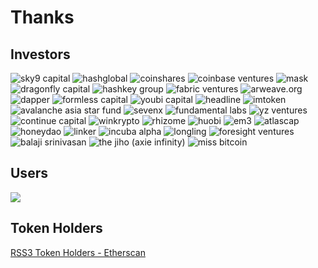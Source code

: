 # Thanks

## Investors

<p class="grid">
    <span><img alt="sky9 capital" src="./images/sponsors/sky9.svg"></span>
    <span><img alt="hashglobal" src="./images/sponsors/hashglobal.png"></span>
    <span><img alt="coinshares" src="./images/sponsors/coinshares.svg"></span>
    <span><img alt="coinbase ventures" src="./images/sponsors/coinbase.png"></span>
    <span><img alt="mask" src="./images/sponsors/mask.png"></span>
    <span><img alt="dragonfly capital" src="./images/sponsors/dragonfly.png"></span>
    <span><img alt="hashkey group" src="./images/sponsors/hashkey.png"></span>
    <span><img alt="fabric ventures" src="./images/sponsors/fabricventures.svg"></span>
    <span><img alt="arweave.org" src="./images/sponsors/arweave.svg"></span>
    <span><img alt="dapper" src="./images/sponsors/dapperlabs.png"></span>
    <span><img alt="formless capital" src="./images/sponsors/formless.webp"></span>
    <span><img alt="youbi capital" src="./images/sponsors/youbi.png"></span>
    <span><img alt="headline" src="./images/sponsors/headline.png"></span>
    <span><img alt="imtoken" src="./images/sponsors/imtoken.svg"></span>
    <span><img alt="avalanche asia star fund" src="./images/sponsors/avalancheasiastarfund.svg"></span>
    <span><img alt="sevenx" src="./images/sponsors/sevenx.png"></span>
    <span><img alt="fundamental labs" src="./images/sponsors/fundamental.png"></span>
    <span><img alt="yz ventures" src="./images/sponsors/yz.png"></span>
    <span><img alt="continue capital" src="./images/sponsors/continuecapital.svg"></span>
    <span><img alt="winkrypto" src="./images/sponsors/winkrypto.png"></span>
    <span><img alt="rhizome" src="./images/sponsors/rhizome.svg"></span>
    <span><img alt="huobi" src="./images/sponsors/huobi.png"></span>
    <span><img alt="em3" src="./images/sponsors/em3.png"></span>
    <span><img alt="atlascap" src="./images/sponsors/atlas.png"></span>
    <span><img alt="honeydao" src="./images/sponsors/honeydao.png"></span>
    <span><img alt="linker" src="./images/sponsors/linker.png"></span>
    <span><img alt="incuba alpha" src="./images/sponsors/incuba.png"></span>
    <span><img alt="longling" src="./images/sponsors/longling.png"></span>
    <span><img alt="foresight ventures" src="./images/sponsors/foresight.jpeg"></span>
    <span><img alt="balaji srinivasan" src="./images/sponsors/balaji.png"></span>
    <span><img alt="the jiho (axie infinity)" src="./images/sponsors/jiho.png"></span>
    <span><img alt="miss bitcoin" src="./images/sponsors/missbitcoin.png"></span>
</p>

## Users

![](https://raw.githubusercontent.com/NaturalSelectionLabs/RSS3-Network-Data/main/statics/avatars.png)

## Token Holders

[RSS3 Token Holders - Etherscan](https://etherscan.io/token/tokenholderchart/0xc98d64da73a6616c42117b582e832812e7b8d57f?range=500)